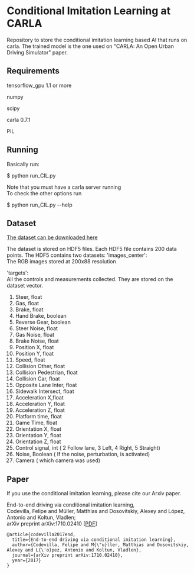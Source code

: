 Conditional Imitation Learning at CARLA
===============

Repository to store the conditional imitation learning based
AI that runs on carla. The trained model is the one used 
on "CARLA: An Open Urban Driving Simulator" paper.

Requirements
-------
tensorflow_gpu 1.1 or more

numpy

scipy

carla 0.7.1

PIL


Running
------
Basically run:

$ python run_CIL.py

Note that you must have a carla server running  <br>
To check the other options run

$ python run_CIL.py --help


Dataset
------

[The dataset can be downloaded here](https://drive.google.com/file/d/1hloAeyamYn-H6MfV1dRtY1gJPhkR55sY/view)

The dataset is stored on HDF5 files.
Each HDF5 file contains 200 data points.
The HDF5 contains two datasets:
'images_center': <br>
The RGB images stored at 200x88 resolution

'targets': <br>
All the controls and measurements collected. 
They are stored on the dataset vector.

1. Steer, float 
2. Gas, float
3. Brake, float 
4. Hand Brake, boolean 
5. Reverse Gear, boolean
6. Steer Noise, float 
7. Gas Noise, float 
8. Brake Noise, float
9. Position X, float 
10. Position Y, float 
11. Speed, float 
12. Collision Other, float 
13. Collision Pedestrian, float 
14. Collision Car, float 
15. Opposite Lane Inter, float 
16. Sidewalk Intersect, float 
17. Acceleration X,float 
18. Acceleration Y, float 
19. Acceleration Z, float 
20. Platform time, float 
21. Game Time, float 
22. Orientation X, float 
23. Orientation Y, float 
24. Orientation Z, float 
25. Control signal, int ( 2 Follow lane, 3 Left, 4 Right, 5 Straight) 
26. Noise, Boolean ( If the noise, perturbation, is activated) 
27. Camera ( which camera was used) 




Paper
-----

If you use the conditional imitation learning, please cite our Arxiv paper.

End-to-end driving via conditional imitation learning, <br>
Codevilla, Felipe and Müller, Matthias and Dosovitskiy, Alexey and López, Antonio and Koltun, Vladlen;  <br> arXiv preprint arXiv:1710.02410
[[PDF](http://vladlen.info/papers/conditional-imitation.pdf)]


```
@article{codevilla2017end,
  title={End-to-end driving via conditional imitation learning},
  author={Codevilla, Felipe and M{\"u}ller, Matthias and Dosovitskiy, Alexey and L{\'o}pez, Antonio and Koltun, Vladlen},
  journal={arXiv preprint arXiv:1710.02410},
  year={2017}
}

